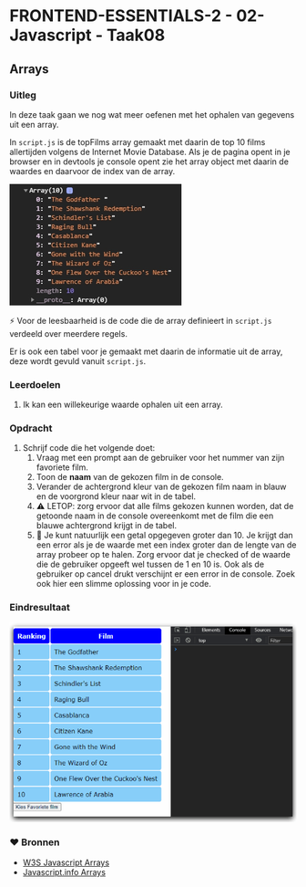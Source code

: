 # FRONTEND-ESSENTIALS-2 - 02-Javascript - Taak08

## Arrays

### Uitleg

In deze taak gaan we nog wat meer oefenen met het ophalen van gegevens uit een array.

In `script.js` is de topFilms array gemaakt met daarin de top 10 films allertijden volgens de Internet Movie Database. Als je de pagina opent in je browser en in devtools je console opent zie het array object met daarin de waardes en daarvoor de index van de array. 

![](img/array-console-log.jpg)

:zap: Voor de leesbaarheid is de code die de array definieert in `script.js` verdeeld over meerdere regels.

Er is ook een tabel voor je gemaakt met daarin de informatie uit de array, deze wordt gevuld vanuit `script.js`.

### Leerdoelen

1. Ik kan een willekeurige waarde ophalen uit een array.

### Opdracht

1. Schrijf code die het volgende doet:
   1. Vraag met een prompt aan de gebruiker voor het nummer van zijn favoriete film.
   2. Toon de **naam** van de gekozen film in de console.
   3. Verander de achtergrond kleur van de gekozen film naam in blauw en de voorgrond kleur naar wit in de tabel.
   4. :warning: LETOP: zorg ervoor dat alle films gekozen kunnen worden, dat de getoonde naam in de console overeenkomt met de film die een blauwe achtergrond krijgt in de tabel.
   5. :rocket: Je kunt natuurlijk een getal opgegeven groter dan 10. Je krijgt dan een error als je de waarde met een index groter dan de lengte van de array probeer op te halen. Zorg ervoor dat je checked of de waarde die de gebruiker opgeeft wel tussen de 1 en 10 is. Ook als de gebruiker op cancel drukt verschijnt er een error in de console. Zoek ook hier een slimme oplossing voor in je code.

### Eindresultaat

![Eindresultaat](img/eindresultaat-topFilms.gif)

### :heart: Bronnen

* [W3S Javascript Arrays](https://www.w3schools.com/js/js_arrays.asp)
* [Javascript.info Arrays](https://javascript.info/array)